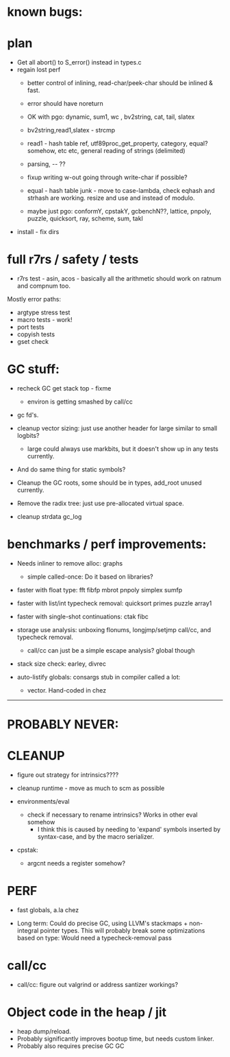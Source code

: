 # known bugs:

# plan
  * Get all abort() to S_error() instead in types.c
  * regain lost perf
	* better control of inlining, read-char/peek-char should be inlined & fast.
	* error should have noreturn
	
	* OK with pgo: dynamic, sum1, wc , bv2string, cat, tail, slatex
	
    * bv2string,read1,slatex - strcmp
	* read1 - hash table ref, utf89proc_get_property, category, equal? somehow, etc etc, general reading of strings (delimited)
	* parsing, -- ??
	* fixup writing w-out going through write-char if possible?
	* equal - hash table junk - move to case-lambda, check eqhash and strhash are working.
               resize and use and instead of modulo.
	* maybe just pgo: conformY, cpstakY, gcbenchN??, lattice, pnpoly, puzzle, quicksort, ray, scheme, sum, takl
  * install - fix dirs

	 
# full r7rs / safety / tests
  * r7rs test - asin, acos - basically all the arithmetic should work on ratnum and compnum too.
  
  Mostly error paths:
  * argtype stress test
  * macro tests - work!
  * port tests
  * copyish tests
  * gset check
  
# GC stuff:
* recheck GC get stack top - fixme
  * environ is getting smashed by call/cc

* gc fd's.
* cleanup vector sizing: just use another header for large similar to small logbits?
  * large could always use markbits, but it doesn't show up in any tests currently.
* And do same thing for static symbols?
* Cleanup the GC roots, some should be in types, add_root unused currently.
* Remove the radix tree: just use pre-allocated virtual space.
* cleanup strdata gc_log

# benchmarks / perf improvements:
  * Needs inliner to remove alloc: graphs
    * simple called-once: Do it based on libraries?
  * faster with float type: fft fibfp mbrot pnpoly simplex sumfp
  * faster with list/int typecheck removal: quicksort primes puzzle array1
  * faster with single-shot continuations: ctak fibc
  * storage use analysis: unboxing flonums, longjmp/setjmp call/cc, and typecheck removal.
    * call/cc can just be a simple escape analysis? global though
  
  * stack size check: earley, divrec
  * auto-listify globals: consargs stub in compiler called a lot: 
    * vector. Hand-coded in chez



----------------------------------------


# PROBABLY NEVER:	 

# CLEANUP

* figure out strategy for intrinsics????
* cleanup runtime - move as much to scm as possible
* environments/eval
  * check if necessary to rename intrinsics? Works in other eval somehow
     * I think this is caused by needing to 'expand' symbols inserted by 
	   syntax-case, and by the macro serializer.

* cpstak:
  * argcnt needs a register somehow?
  
# PERF

* fast globals, a.la chez

* Long term: Could do precise GC, using LLVM's stackmaps + non-integral pointer types. 
     This will probably break some optimizations based on type: Would need
	 a typecheck-removal pass
	 
# call/cc
  * call/cc: figure out valgrind or address santizer workings?

# Object code in the heap / jit
 * heap dump/reload.
 * Probably significantly improves bootup time, but needs custom linker.
 * Probably also requires precise GC GC
